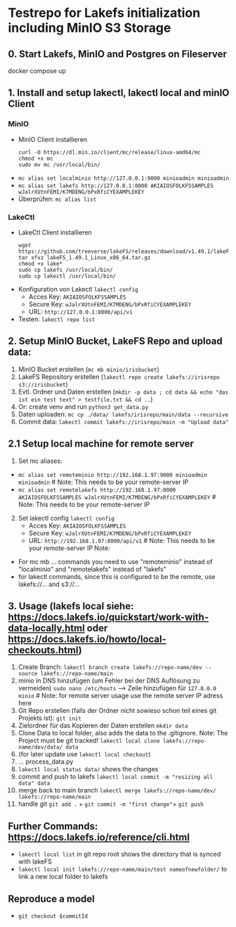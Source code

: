 # Testrepo for Lakefs initialization including MinIO S3 Storage

## 0. Start Lakefs, MinIO and Postgres on Fileserver
docker compose up

## 1. Install and setup lakectl, lakectl local and minIO Client

### MinIO
- MinIO Client installieren
    ```
    curl -O https://dl.min.io/client/mc/release/linux-amd64/mc
    chmod +x mc
    sudo mv mc /usr/local/bin/
    ```
- `mc alias set localminio http://127.0.0.1:9000 minioadmin minioadmin`
- `mc alias set lakefs http://127.0.0.1:8000 AKIAIOSFOLKFSSAMPLES wJalrXUtnFEMI/K7MDENG/bPxRfiCYEXAMPLEKEY`
- Überprüfen: `mc alias list`

### LakeCtl
- LakeCtl Client installieren
    ```
    wget https://github.com/treeverse/lakeFS/releases/download/v1.49.1/lakeFS_1.49.1_Linux_x86_64.tar.gz
    tar xfvz lakeFS_1.49.1_Linux_x86_64.tar.gz
	chmod +x lake*
    sudo cp lakefs /usr/local/bin/
    sudo cp lakectl /usr/local/bin/
    ```
- Konfiguration von Lakectl `lakectl config`
    - Acces Key: `AKIAIOSFOLKFSSAMPLES`
    - Secure Key: `wJalrXUtnFEMI/K7MDENG/bPxRfiCYEXAMPLEKEY`
    - URL: `http://127.0.0.1:8000/api/v1`
- Testen: `lakectl repo list`

## 2. Setup MinIO Bucket, LakeFS Repo and upload data:
1. MinIO Bucket erstellen (`mc mb minio/irisbucket`)
2. LakeFS Repository erstellen (`lakectl repo create lakefs://irisrepo s3://irisbucket`)
3. Evtl. Ordner und Daten erstellen (`mkdir -p data ; cd data && echo "das ist ein test text" > testfile.txt && cd ..`)
3. Or: create venv and run `python3 get_data.py`
3. Daten uploaden: `mc cp ./data/ lakefs/irisrepo/main/data --recursive`
4. Commit data: `lakectl commit lakefs://irisrepo/main -m "Upload data" `

## 2.1 Setup local machine for remote server
1. Set mc aliases:
- `mc alias set remoteminio http://192.168.1.97:9000 minioadmin minioadmin` # Note: This needs to be your remote-server IP
- `mc alias set remotelakefs http://192.168.1.97:8000 AKIAIOSFOLKFSSAMPLES wJalrXUtnFEMI/K7MDENG/bPxRfiCYEXAMPLEKEY` # Note: This needs to be your remote-server IP
2. Set lakectl config
`lakectl config`
    - Acces Key: `AKIAIOSFOLKFSSAMPLES`
    - Secure Key: `wJalrXUtnFEMI/K7MDENG/bPxRfiCYEXAMPLEKEY`
    - URL: `http://192.168.1.97:8000/api/v1` # Note: This needs to be your remote-server IP
Note:
- For mc mb ... commands you need to use "remoteminio" instead of "localminio" and "remotelakefs" instead of "lakefs"
- for lakectl commands, since this is configured to be the remote, use lakefs://... and s3://...

## 3. Usage (lakefs local siehe: https://docs.lakefs.io/quickstart/work-with-data-locally.html oder https://docs.lakefs.io/howto/local-checkouts.html)
1. Create Branch: `lakectl branch create lakefs://repo-name/dev --source lakefs://repo-name/main`
2. minio in DNS hinzufügen (um Fehler bei der DNS Auflösung zu vermeiden) `sudo nano /etc/hosts` --> Zeile hinzufügen für `127.0.0.0 minio` # Note: for remote server usage use the remote server IP adress here
3. Git Repo erstellen (falls der Ordner nicht sowieso schon teil eines git Projekts ist): `git init`
4. Zielordner für das Kopieren der Daten erstellen `mkdir data`
5. Clone Data to local folder, also adds the data to the .gitignore. Note: The Project must be git tracked! `lakectl local clone lakefs://repo-name/dev/data/ data`
6. (for later update use `lakectl local checkout`)
7. ... process_data.py
8. `lakectl local status data/` shows the changes
9. commit and push to lakefs `lakectl local commit -m "resizing all data" data`
10. merge back to main branch `lakectl merge lakefs://repo-name/dev/ lakefs://repo-name/main`
11. handle git `git add .` + `git commit -m "first change"`+ `git push`

## Further Commands: https://docs.lakefs.io/reference/cli.html
- `lakectl local list` in git repo root shows the directory that is synced with lakeFS
- `lakectl local init lakefs://repo-name/main/test nameofnewfolder/` to link a new local folder to lakefs

## Reproduce a model
- `git checkout $commitId`

